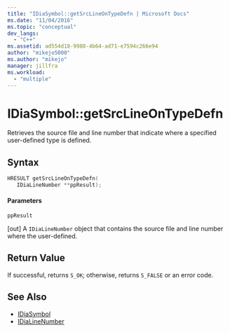 ```yaml
---
title: "IDiaSymbol::getSrcLineOnTypeDefn | Microsoft Docs"
ms.date: "11/04/2016"
ms.topic: "conceptual"
dev_langs:
  - "C++"
ms.assetid: ad554d18-9988-4b64-ad71-e7594c266e94
author: "mikejo5000"
ms.author: "mikejo"
manager: jillfra
ms.workload:
  - "multiple"
---
```

# IDiaSymbol::getSrcLineOnTypeDefn
Retrieves the source file and line number that indicate where a specified user-defined type is defined.

## Syntax

```C++
HRESULT getSrcLineOnTypeDefn(
   IDiaLineNumber **ppResult);
```

#### Parameters
 `ppResult`

[out] A `IDiaLineNumber` object that contains the source file and line number where the user-defined.

## Return Value
 If successful, returns `S_OK`; otherwise, returns `S_FALSE` or an error code.

## See Also
- [IDiaSymbol](../../debugger/debug-interface-access/idiasymbol.md)
- [IDiaLineNumber](../../debugger/debug-interface-access/idialinenumber.md)